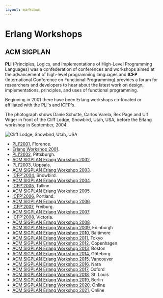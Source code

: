 ```yaml
---
layout: markdown
---
```

#  Erlang Workshops

## ACM SIGPLAN

__PLI__ (Principles, Logics, and Implementations of High-Level Programming Languages) was a confederation of conferences and workshops aimed at the advancement of high-level programming languages and __ICFP__ (International Conference on Functional Programming) provides a forum for researchers and developers to hear about the latest work on design, implementations, principles, and uses of functional programming.

Beginning in 2001 there have been Erlang workshops co-located or affiliated with the PLI's and [ICFP](http://www.cs.luc.edu/icfp/)'s.

The photograph shows Danie Schutte, Carlos Varela, Rex Page and Ulf Wiger in front of the Cliff Lodge, Snowbird, Utah, USA, before the Erlang workshop in September, 2004.

<img class="img-fluid float-md-end" alt="Cliff Lodge, Snowbird, Utah, USA" src="/workshop/2004/photos/PICT0005.JPG">

* [PLI'2001](http://music.dsi.unifi.it/pli01/), Florence.
* [Erlang Workshop 2001](/workshop/2001/).
* [PLI'2002](http://pli2002.cs.brown.edu/), Pittsburgh.
* [ACM SIGPLAN Erlang Workshop 2002](/workshop/2002/).
* [PLI'2003](http://www.it.uu.se/pli03/), Uppsala.
* [ACM SIGPLAN Erlang Workshop 2003](/workshop/2003/).
* [ICFP'2004](http://www.cs.indiana.edu/icfp04), Snowbird.
* [ACM SIGPLAN Erlang Workshop 2004](/workshop/2004/).
* [ICFP'2005](http://www.brics.dk/~danvy/icfp05), Tallinn.
* [ACM SIGPLAN Erlang Workshop 2005](/workshop/2005/).
* [ICFP'2006](http://icfp06.cs.uchicago.edu/), Portland.
* [ACM SIGPLAN Erlang Workshop 2006](/workshop/2006/).
* [ICFP'2007](http://www.informatik.uni-bonn.de/~ralf/icfp07.html), Freiburg.
* [ACM SIGPLAN Erlang Workshop 2007](/workshop/2007/).
* [ICFP'2008](http://www.icfpconference.org/icfp2008/), Victoria.
* [ACM SIGPLAN Erlang Workshop 2008](/workshop/2008/).
* [ACM SIGPLAN Erlang Workshop 2009](/workshop/2009/), Edinburgh
* [ACM SIGPLAN Erlang Workshop 2010](/workshop/2010/), Baltimore
* [ACM SIGPLAN Erlang Workshop 2011](/workshop/2011/), Tokyo
* [ACM SIGPLAN Erlang Workshop 2012](http://www.cse.chalmers.se/~rjmh/EWCFP.html), Copenhagen
* [ACM SIGPLAN Erlang Workshop 2013](/workshop/2013/), Boston
* [ACM SIGPLAN Erlang Workshop 2014](/workshop/2014/), Göteborg
* [ACM SIGPLAN Erlang Workshop 2015](/workshop/2015/), Vancouver
* [ACM SIGPLAN Erlang Workshop 2016](/workshop/2016/), Nara
* [ACM SIGPLAN Erlang Workshop 2017](/workshop/2017/), Oxford
* [ACM SIGPLAN Erlang Workshop 2018](/workshop/2018/), St. Louis
* [ACM SIGPLAN Erlang Workshop 2019](/workshop/2019/), Berlin
* [ACM SIGPLAN Erlang Workshop 2020](https://icfp20.sigplan.org/home/erlang-2020), Online
* [ACM SIGPLAN Erlang Workshop 2021](https://icfp21.sigplan.org/home/erlang-2021), Online